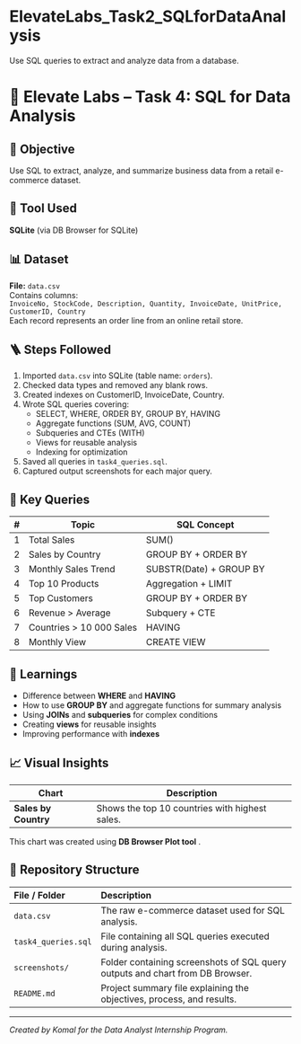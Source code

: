 # ElevateLabs_Task2_SQLforDataAnalysis
Use SQL queries to extract and analyze data from a database.

# 🧮 Elevate Labs – Task 4: SQL for Data Analysis

## 🎯 Objective
Use SQL to extract, analyze, and summarize business data from a retail e-commerce dataset.


## 🧰 Tool Used
**SQLite** (via DB Browser for SQLite)  


## 📊 Dataset
**File:** `data.csv`  
Contains columns:  
`InvoiceNo, StockCode, Description, Quantity, InvoiceDate, UnitPrice, CustomerID, Country`  
Each record represents an order line from an online retail store.

## 🪜 Steps Followed
1. Imported `data.csv` into SQLite (table name: `orders`).
2. Checked data types and removed any blank rows.
3. Created indexes on CustomerID, InvoiceDate, Country.
4. Wrote SQL queries covering:
   - SELECT, WHERE, ORDER BY, GROUP BY, HAVING
   - Aggregate functions (SUM, AVG, COUNT)
   - Subqueries and CTEs (WITH)
   - Views for reusable analysis
   - Indexing for optimization
5. Saved all queries in `task4_queries.sql`.
6. Captured output screenshots for each major query.

## 🧩 Key Queries
| # | Topic | SQL Concept |
|---|--------|-------------|
| 1 | Total Sales | SUM() |
| 2 | Sales by Country | GROUP BY + ORDER BY |
| 3 | Monthly Sales Trend | SUBSTR(Date) + GROUP BY |
| 4 | Top 10 Products | Aggregation + LIMIT |
| 5 | Top Customers | GROUP BY + ORDER BY |
| 6 | Revenue > Average | Subquery + CTE |
| 7 | Countries > 10 000 Sales | HAVING |
| 8 | Monthly View | CREATE VIEW |

## 🧠 Learnings
- Difference between **WHERE** and **HAVING**
- How to use **GROUP BY** and aggregate functions for summary analysis
- Using **JOINs** and **subqueries** for complex conditions
- Creating **views** for reusable insights
- Improving performance with **indexes**

## 📈 Visual Insights

| Chart | Description |
|--------|--------------|
| **Sales by Country** | Shows the top 10 countries with highest sales. |

This chart was created using **DB Browser Plot tool** .


## 📁 Repository Structure

| File / Folder | Description |
| :-- | :-- |
| `data.csv` | The raw e-commerce dataset used for SQL analysis. |
| `task4_queries.sql` | File containing all SQL queries executed during analysis. |
| `screenshots/` | Folder containing screenshots of SQL query outputs and chart from DB Browser. |
| `README.md` | Project summary file explaining the objectives, process, and results. |


---
*Created by Komal for the Data Analyst Internship Program.*
